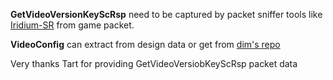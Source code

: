 **GetVideoVersionKeyScRsp** need to be captured by packet sniffer tools like [Iridium-SR](https://github.com/tamilpp25/Iridium-SR) from game packet.

**VideoConfig** can extract from design data or get from [dim's repo](https://github.com/Dimbreath/StarRailData)

Very thanks Tart for providing GetVideoVersiobKeyScRsp packet data